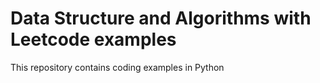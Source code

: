 # Data Structure and Algorithms with Leetcode examples
This repository contains coding examples in Python
